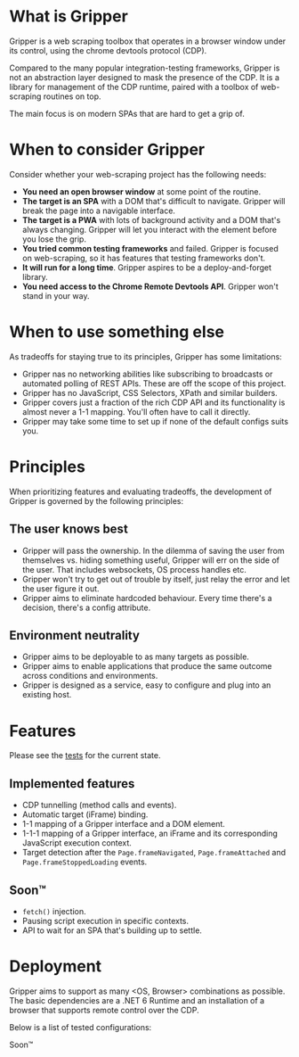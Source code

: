 # What is Gripper

Gripper is a web scraping toolbox that operates in a browser window under its control,
using the chrome devtools protocol (CDP).

Compared to the many popular integration-testing frameworks,
Gripper is not an abstraction layer designed to mask the presence of the CDP.
It is a library for management of the CDP runtime,
paired with a toolbox of web-scraping routines on top.

The main focus is on modern SPAs that are hard to get a grip of.

# When to consider Gripper

Consider whether your web-scraping project has the following needs:
- **You need an open browser window** at some point of the routine.
- **The target is an SPA** with a DOM that's difficult to navigate.
Gripper will break the page into a navigable interface.
- **The target is a PWA** with lots of background activity and a DOM that's always changing.
Gripper will let you interact with the element before you lose the grip.
- **You tried common testing frameworks** and failed.
Gripper is focused on web-scraping, so it has features that testing frameworks don't.
- **It will run for a long time**.
Gripper aspires to be a deploy-and-forget library.
- **You need access to the Chrome Remote Devtools API**.
Gripper won't stand in your way.

# When to use something else

As tradeoffs for staying true to its principles, Gripper has some limitations:
- Gripper nas no networking abilities like subscribing to broadcasts or automated polling of REST APIs.
These are off the scope of this project.
- Gripper has no JavaScript, CSS Selectors, XPath and similar builders.
- Gripper covers just a fraction of the rich CDP API and its functionality is almost never a 1-1 mapping.
You'll often have to call it directly.
- Gripper may take some time to set up if none of the default configs suits you.

# Principles

When prioritizing features and evaluating tradeoffs, the development of Gripper is governed by the following principles:

## The user knows best

- Gripper will pass the ownership.
In the dilemma of saving the user from themselves vs. hiding something useful,
Gripper will err on the side of the user. That includes websockets, OS process handles etc.
- Gripper won't try to get out of trouble by itself, just relay the error and let the user figure it out.
- Gripper aims to eliminate hardcoded behaviour. Every time there's a decision, there's a config attribute.

## Environment neutrality

- Gripper aims to be deployable to as many targets as possible.
- Gripper aims to enable applications that produce the same outcome across conditions and environments.
- Gripper is designed as a service, easy to configure and plug into an existing host.

# Features

Please see the [tests](https://github.com/tomaskrupka/Gripper/tree/main/test/Gripper.Test) for the current state.

## Implemented features

- CDP tunnelling (method calls and events).
- Automatic target (iFrame) binding.
- 1-1 mapping of a Gripper interface and a DOM element.
- 1-1-1 mapping of a Gripper interface, an iFrame and its corresponding JavaScript execution context.
- Target detection after the `Page.frameNavigated`, `Page.frameAttached` and `Page.frameStoppedLoading` events.

## Soon™

- `fetch()` injection.
- Pausing script execution in specific contexts.
- API to wait for an SPA that's building up to settle.

# Deployment
Gripper aims to support as many <OS, Browser> combinations as possible.
The basic dependencies are a .NET 6 Runtime and an installation of a browser that supports remote control over the CDP.

Below is a list of tested configurations:

Soon™
